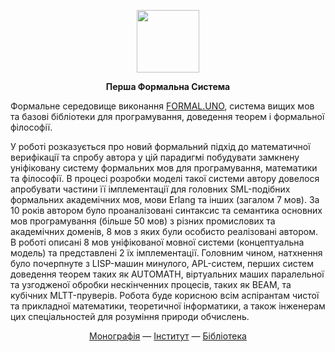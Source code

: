 
<p align="center">
<picture>
<source media="(prefers-color-scheme: dark)" srcset="https://avatars.githubusercontent.com/u/17128096?s=400&u=66a63d4cdd9625b2b4b37d724cc00fe6401e5bd8&v=4">
<img src="https://avatars.githubusercontent.com/u/17128096?s=400&u=66a63d4cdd9625b2b4b37d724cc00fe6401e5bd8&v=4" width=100 lt="N2O.DEV">
</picture>
</p>

<p align="center"><strong> Перша Формальна Система </strong></p>

<p>Формальне середовище виконання <a href="https://FORMAL.UNO">FORMAL.UNO</a>, система вищих мов та базові бібліотеки для програмування, доведення теорем і формальної філософії.</p>

<p>У роботі розказується про новий формальний підхід до математичної верифікації та спробу автора у цій парадигмі побудувати замкнену уніфіковану систему формальних мов для програмування, математики та філософії. В процесі розробки моделі такої системи автору довелося апробувати частини її імплементації для головних SML-подібних формальних академічних мов, мови Erlang та інших (загалом 7 мов). За 10 років автором було проаналізовані синтаксис та семантика основних мов програмування (більше 50 мов) з різних промислових та академічних доменів, 8 мов з яких були особисто реалізовані автором. В роботі описані 8 мов уніфікованої мовної системи (концептуальна модель) та представлені 2 їх імплементації.
Головним чином, натхнення було почерпнуте з LISP-машин минулого, APL-систем, перших систем доведення теорем таких як AUTOMATH, віртуальних маших паралельної та узгодженої обробки нескінченних процесів, таких як BEAM, та кубічних MLTT-пруверів. Робота буде корисною всім аспірантам чистої та прикладної математики, теоретичної інформатики, а також інженерам цих спеціальностей для розуміння природи обчислень.</p>

<p align="center">
<a href="https://formal.uno/monography.pdf">Монографія</a> —
<a href="https://groupoid.space/institute/">Інститут</a> —
<a href="https://groupoid.space/misc/library">Бібліотека</a>
</p>

